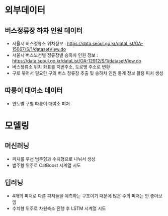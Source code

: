 # 외부데이터

## 버스정류장 하차 인원 데이터
- 서울시 버스정류소 위치정보 : https://data.seoul.go.kr/dataList/OA-15067/S/1/datasetView.do
- 서울시 버스노선별 정류장별 승하차 인원 정보 : https://data.seoul.go.kr/dataList/OA-12912/S/1/datasetView.do
- 버스정류소 위치 좌표를 지번주소, 도로명 주소로 변환
- 구로 묶어서 필요한 구의 버스 정류장 추출 및 승하차 인원 통계 정보 활용 피처 생성


## 따릉이 대여소 데이터
- 연도별 구별 따릉이 대여소 피처 


</b>


# 모델링

## 머신러닝
- 피처를 우선 범주형과 수치형으로 나눠서 생성
- 범주형 위주로 CatBoost 시계열 시도


## 딥러닝
- 4개의 피처로 다른 피처들을 예측하는 구조이기 때문에 많은 수의 피처는 안 좋아보임
- 수치형 위주로 차원축소 진행 후 LSTM 시계열 시도
